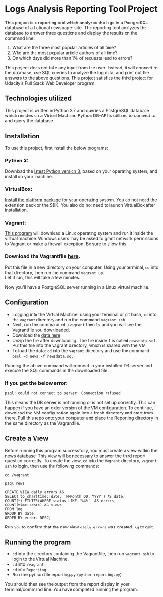 # Logs Analysis Reporting Tool Project

This project is a reporting tool which analyzes the logs in a PostgreSQL database of a fictional newspaper site. The reporting tool 
analyzes the database to answer three questions and display the results on the command line:

1)	What are the three most popular articles of all time?
2)	Who are the most popular article authors of all time?
3)	On which days did more than 1% of requests lead to errors?

This project does not take any input from the user. Instead, it will connect to the database, use SQL queries to analyze the log data, 
and print out the answers to the above questions.  This project satisfies the third project for Udacity’s Full Stack Web Developer 
program.

## Technologies utilized

This project is written in Python 3.7 and queries a PostgreSQL database which resides on a Virtual Machine. Python DB-API is 
utilized to connect to and query the database. 

## Installation


To use this project, first install the below programs:

### Python 3:
Download the [latest Python version 3](https://www.python.org/downloads/), based on your operating system, and install on your machine. 

### VirtualBox: 
[Install the platform package](https://www.virtualbox.org/wiki/Downloads) for your operating system. You do not need the extension pack
or the SDK. You also do not need to launch VirtualBox after installation.

### Vagrant:

[This program](https://www.vagrantup.com/downloads.html) will download a Linux operating system and run it inside the virtual machine. 
Windows users may be asked to grant network permissions to Vagrant or make a firewall exception. Be sure to allow this.

### Download the Vagrantfile [here](https://d17h27t6h515a5.cloudfront.net/topher/2016/August/57b5f73b_vagrantfile/vagrantfile). 
Put this file in a new directory on your computer. Using your terminal, `cd` into that directory, then run the command `vagrant up`.  
Let it run, this will take a few minutes.
 
Now you’ll have a PostgreSQL server running in a Linux virtual machine. 

## Configuration

* Logging into the Virtual Machine: using your terminal or git bash, `cd` into the `vagrant` directory and run the command 
`vagrant ssh`.  
* Next, run the command `cd /vagrant` then `ls` and you will see the Vagrantfile you downloaded.
* Download the [data here](https://d17h27t6h515a5.cloudfront.net/topher/2016/August/57b5f748_newsdata/newsdata.zip)
* Unzip the file after downloading. The file inside it is called `newsdata.sql`.  Put this file into the vagrant directory, 
  which is shared with the VM.
* To load the data: `cd` into the `vagrant` directory and use the command `psql -d news -f newsdata.sql`

Running the above command will connect to your installed DB server and execute the SQL commands in the downloaded file. 

### If you get the below error: 

```psql: FATAL: database "news" does not exist
psql: could not connect to server: Connection refused
```

This means the DB server is not running or is not set up correctly. This can happen if you have an older version of the VM configuration. To continue, download the VM configuration again into a fresh directory and start from there.
Pull this repo onto your computer and place the Reporting directory in the same directory as the Vagrantfile.

## Create a View

Before running this program successfully, you must create a view within the news database. This view will be necessary to answer 
the third report question correctly. To create the view, `cd` into the `Vagrant` directory, `vagrant ssh` to login, then use the 
following commands:

`cd /vagrant`

`psql news`

```
CREATE VIEW daily_errors AS
SELECT to_char(time::date, 'FMMonth DD, YYYY') AS date,
COUNT(*) FILTER(WHERE status LIKE '%4%') AS errors,
COUNT(time::date) AS views
FROM log
GROUP BY date
ORDER BY errors DESC;
```

Run `\dv` to confirm that the new view `daily_errors` was created. `\q` to quit.

## Running the program

* `cd` into the directory containing the Vagrantfile, then run `vagrant ssh` to login to the Virtual Machine. 
* `cd` into `/vagrant`
* `cd` into `Reporting`
* Run the python file reporting.py (`python reporting.py`)

You should then see the output from the report display in your terminal/command line. You have completed running the program.

